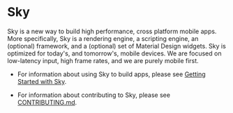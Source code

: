 Sky
===

Sky is a new way to build high performance, cross platform mobile apps.
More specifically, Sky is a rendering engine, a scripting engine, an
(optional) framework, and a (optional) set of Material Design widgets.
Sky is optimized for today's, and tomorrow's, mobile devices. We are focused
on low-latency input, high frame rates, and we are purely mobile first.

 - For information about using Sky to build apps, please see
   [Getting Started with Sky](sky/sdk/README.md).

 - For information about contributing to Sky, please see
   [CONTRIBUTING.md](CONTRIBUTING.md).
